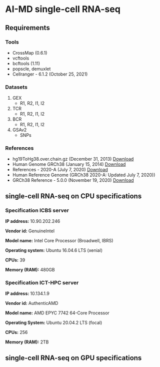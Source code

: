 # AI-MD single-cell RNA-seq
## Requirements

### Tools

- CrossMap (0.6.1)
- vcftools
- bcftools (1.11)
- popscle, demuxlet
- Cellranger - 6.1.2 (October 25, 2021)

### Datasets

1. GEX
   - R1, R2, I1, I2
2. TCR
   - R1, R2, I1, I2
3. BCR
   - R1, R2, I1, I2
4. GSAv2
   - SNPs

### References
- hg19ToHg38.over.chain.gz (December 31, 2013) [Download](http://hgdownload.soe.ucsc.edu/goldenPath/hg19/liftOver/hg19ToHg38.over.chain.gz)
- Human Genome GRCh38 (January 15, 2014) [Download](https://hgdownload.cse.ucsc.edu/goldenpath/hg38/bigZips/hg38.fa.gz)
- References - 2020-A (July 7, 2020) [Download](https://cf.10xgenomics.com/supp/cell-exp/refdata-gex-GRCh38-2020-A.tar.gz)
- Human Reference Genome (GRCh38 2020-A: Updated July 7, 2020))
- GRCh38 Reference - 5.0.0 (November 19, 2020) [Download](https://cf.10xgenomics.com/supp/cell-vdj/refdata-cellranger-vdj-GRCh38-alts-ensembl-5.0.0.tar.gz)

## single-cell RNA-seq on CPU specifications

### Specification ICBS server

**IP address:** 10.90.202.246

**Vendor id:** GenuineIntel

**Model name:** Intel Core Processor (Broadwell, IBRS)

**Operating system:** Ubuntu 16.04.6 LTS (xenial)

**CPUs:** 39

**Memory (RAM):** 480GB



### Specification ICT-HPC server

**IP address:** 10.134.1.9

**Vendor id:** AuthenticAMD

**Model name:** AMD EPYC 7742 64-Core Processor

**Operating System:** Ubuntu 20.04.2 LTS (focal)

**CPUs:** 256

**Memory (RAM):** 2TB



## single-cell RNA-seq on GPU specifications
